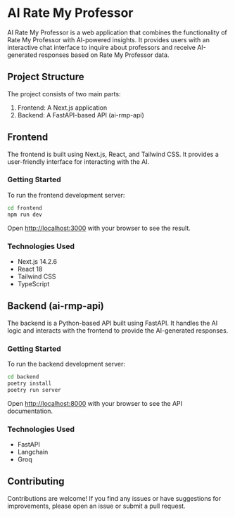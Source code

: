 # AI Rate My Professor

AI Rate My Professor is a web application that combines the functionality of Rate My Professor with AI-powered insights. It provides users with an interactive chat interface to inquire about professors and receive AI-generated responses based on Rate My Professor data.

## Project Structure

The project consists of two main parts:

1. Frontend: A Next.js application
2. Backend: A FastAPI-based API (ai-rmp-api)

## Frontend

The frontend is built using Next.js, React, and Tailwind CSS. It provides a user-friendly interface for interacting with the AI.

### Getting Started

To run the frontend development server:

```bash
cd frontend
npm run dev
```

Open [http://localhost:3000](http://localhost:3000) with your browser to see the result.

### Technologies Used

- Next.js 14.2.6
- React 18
- Tailwind CSS
- TypeScript

## Backend (ai-rmp-api)

The backend is a Python-based API built using FastAPI. It handles the AI logic and interacts with the frontend to provide the AI-generated responses.

### Getting Started

To run the backend development server:

```bash
cd backend
poetry install
poetry run server
```

Open [http://localhost:8000](http://localhost:8000) with your browser to see the API documentation.

### Technologies Used

- FastAPI
- Langchain
- Groq

## Contributing

Contributions are welcome! If you find any issues or have suggestions for improvements, please open an issue or submit a pull request.
